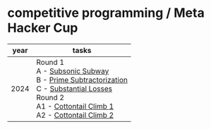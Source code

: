 # competitive programming / Meta Hacker Cup

| year | tasks |
| ---- | ----- |
| 2024 | Round 1 <br/> A - [Subsonic Subway](2024/Round%201/Subsonic_subway.cpp) <br/> B - [Prime Subtractorization](2024/Round%201/Prime_subtractorization.cpp) <br/> C - [Substantial Losses](2024/Round%201/Substantial_losses.cpp) <br/> Round 2 <br/> A1 - [Cottontail Climb 1](2024/Round%202/Cottontail_climb_1.cpp) <br/> A2 - [Cottontail Climb 2](2024/Round%202/Cottontail_climb_2.cpp) |
